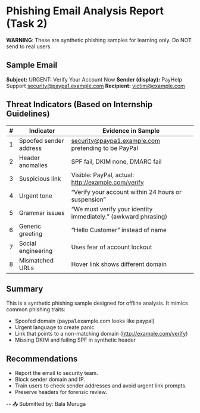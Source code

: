 # Phishing Email Analysis Report (Task 2)

**WARNING**: These are synthetic phishing samples for learning only. Do NOT send to real users.

## Sample Email
**Subject:** URGENT: Verify Your Account Now
**Sender (display):** PayHelp Support <security@paypa1.example.com>
**Recipient:** victim@example.com

## Threat Indicators (Based on Internship Guidelines)

| # | Indicator | Evidence in Sample |
|---|------------|-------------------|
| 1 | Spoofed sender address | security@paypa1.example.com pretending to be PayPal |
| 2 | Header anomalies | SPF fail, DKIM none, DMARC fail |
| 3 | Suspicious link | Visible: PayPal, actual: http://example.com/verify |
| 4 | Urgent tone | “Verify your account within 24 hours or suspension” |
| 5 | Grammar issues | “We must verify your identity immediately.” (awkward phrasing) |
| 6 | Generic greeting | “Hello Customer” instead of name |
| 7 | Social engineering | Uses fear of account lockout |
| 8 | Mismatched URLs | Hover link shows different domain |

## Summary
This is a synthetic phishing sample designed for offline analysis. It mimics common phishing traits:
- Spoofed domain (paypa1.example.com looks like paypal)
- Urgent language to create panic
- Link that points to a non-matching domain (http://example.com/verify)
- Missing DKIM and failing SPF in synthetic header

## Recommendations
- Report the email to security team.
- Block sender domain and IP.
- Train users to check sender addresses and avoid urgent link prompts.
- Preserve headers for forensic review.

--
📤 Submitted by: Bala Muruga
